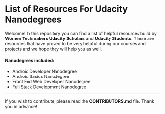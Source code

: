 # List of Resources For Udacity Nanodegrees

Welcome! In this repository you can find a list of helpful resources build by **Women Techmakers Udacity Scholars** and **Udacity Students**. These are resources that have proved to be very helpful during our courses and projects and we hope they will help you as well.

#### Nanodegrees included:
- Android Developer Nanodegree
- Android Basics Nanodegree
- Front End Web Developer Nanodegree
- Full Stack Development Nanodegree

---

If you wish to contribute, please read the **CONTRIBUTORS.md** file. Thank you in advance!
